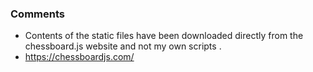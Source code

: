 ### Comments

* Contents of the static files have been downloaded directly from the chessboard.js website and not my own scripts .
* https://chessboardjs.com/
